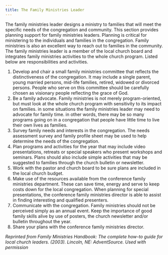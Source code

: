 ```yaml
---
title: The Family Ministries Leader
---
```


The family ministries leader designs a ministry to families that will meet the specific needs of the congregation and community. This section provides planning support for family ministries leaders. Planning is critical for ministering to the individuals and families in the congregation. Family ministries is also an excellent way to reach out to families in the community. The family ministries leader is a member of the local church board and integrates family ministries activities to the whole church program. Listed below are responsibilities and activities.

1. Develop and chair a small family ministries committee that reflects the distinctiveness of the congregation. It may include a single parent, young married persons, mid-life families, retired, widowed or divorced persons. People who serve on this committee should be carefully chosen as visionary people reflecting the grace of God.
2. Be a family advocate. Family ministries is not merely program-oriented, but must look at the whole church program with sensitivity to its impact on families. in some situations the family ministries leader may need to advocate for family time. in other words, there may be so many programs going on in a congregation that people have little time to live their own lives as families.
3. Survey family needs and interests in the congregation. The needs assessment survey and family profile sheet may be used to help determine the needs of the congregation.
4. Plan programs and activities for the year that may include video presentations, retreats or special speakers who present workshops and seminars. Plans should also include simple activities that may be suggested to families through the church bulletin or newsletter.
5. Work with the pastor and church board to be sure plans are included in the local church budget.
6. Make use of the resources available from the conference family ministries department. These can save time, energy and serve to keep costs down for the local congregation. When planning for special presentations, the conference family ministries director is able to assist in finding interesting and qualified presenters.
7. Communicate with the congregation. Family ministries should not be perceived simply as an annual event. Keep the importance of good family skills alive by use of posters, the church newsletter and/or bulletin throughout the year.
8. Share your plans with the conference family ministries director.

_Reprinted from Family Ministries Handbook: The complete how-to guide for local church leaders. (2003). Lincoln, NE: AdventSource. Used with permission_